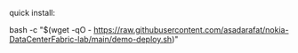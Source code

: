 
quick install:

bash -c "$(wget -qO - https://raw.githubusercontent.com/asadarafat/nokia-DataCenterFabric-lab/main/demo-deploy.sh)"

